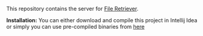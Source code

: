 This repository contains the server for [File Retriever](https://github.com/afifaniks/FileRetriever).


**Installation:**
You can either download and compile this project in Intellij Idea or simply you can use pre-compiled binaries 
from [here](https://github.com/afifaniks/FileRetriever/releases)